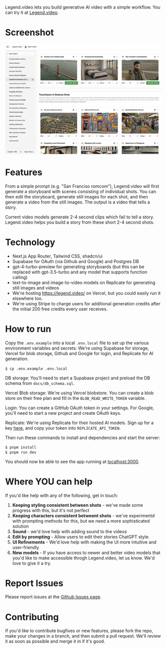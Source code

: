 Legend.video lets you build generative AI video with a simple workflow. You can try it at [Legend.video](https://legend.video).

# Screenshot

![Legend.video Screenshot](docs/legend_video_screenshot.jpg)

# Features

From a simple prompt (e.g. &quot;San Franciso romcom&quot;), Legend.video will first generate a storyboard with scenes consisting of individual shots. You can then edit the storyboard, generate still images for each shot, and then generate a video from the still images. The output is a video that tells a story. 

Current video models generate 2-4 second clips which fail to tell a story. Legend.video helps you build a story from these short 2-4 second shots.

# Technology

* Next.js App Router, Tailwind CSS, shadcn/ui
* Supabase for OAuth (via Github and Google) and Postgres DB
* gpt-4-turbo-preview for generating storyboards (but this can be replaced with gpt-3.5-turbo and any model that supports function calling)
* text-to-image and image-to-video models on Replicate for generating still images and videos
* We're hosting https://legend.video/ on Vercel, but you could easily run it elsewhere too.
* We're using Stripe to charge users for additional generation credits after the initial 200 free credits every user receives.

# How to run

Copy the `.env.example` into a local `.env.local` file to set up the various environment variables and secrets: We're using Supabase for storage, Vercel for blob storage, Github and Google for login, and Replicate for AI generation.

```$ cp .env.example .env.local```

DB storage: You'll need to start a Supabase project and preload the DB schema from `docs/db_schema.sql`.

Vercel Blob storage: We're using Vercel blobstore. You can create a blob store on their free plan and fill in the `BLOB_READ_WRITE_TOKEN` variable.

Login: You can create a GitHub OAuth token in your settings. For Google, you'll need to start a new project and create OAuth keys.

Replicate: We're using Replicate for their hosted AI models. Sign up for a key [here](https://replicate.com/), and copy your token into `REPLICATE_API_TOKEN`.

Then run these commands to install and dependencies and start the server:

```
$ pnpm install
$ pnpm run dev
```

You should now be able to see the app running at [localhost:3000](http://localhost:3000).

# Where YOU can help

If you'd like help with any of the following, get in touch:

1. **Keeping styling consistent between shots** - we've made some progress with this, but it's not perfect
2. **Keeping characters consistent betweent shots** - we've experimentd with prompting methods for this, but we need a more sophisticated solution
3. **Sound** - we'd love help with adding sound to the videos
4. **Edit by prompting** - Allow users to edit their stories ChatGPT style.
5. **UI Refinements** - We'd love help with making the UI more intuitive and user-friendly
6. **New models** - If you have access to newer and better video models that you'd like to make accessible throgh Legend.video, let us know. We'd love to give it a try.

# Report Issues

Please report issues at the [Github Issues page](https://github.com/gaborcselle/legend.video/issues).

# Contributing

If you'd like to contribute bugfixes or new features, please fork the repo, make your changes in a branch, and then submit a pull request. We'll review it as soon as possible and merge it in if it's good.



